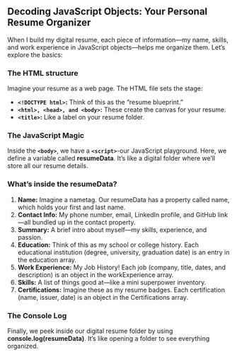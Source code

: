<h2>Decoding JavaScript Objects: Your Personal Resume Organizer</h2>

When I build my digital resume, each piece of information—my name, skills, and work experience in JavaScript objects—helps me organize them. Let’s explore the basics:

<h3>The HTML structure</h3>

Imagine your resume as a web page. The HTML file sets the stage:

- <b>`<!DOCTYPE html>`:</b> Think of this as the “resume blueprint.”
- <b>`<html>, <head>, and <body>`:</b> These create the canvas for your resume.
- <b>`<title>`:</b> Like a label on your resume folder.

<h3>The JavaScript Magic</h3>

Inside the <b>`<body>`</b>, we have a <b>`<script>`</b>-our JavaScript playground. Here, we define a variable called <b>resumeData</b>. It’s like a digital folder where we’ll store all our resume details.

<h3>What’s inside the <b>resumeData</b>?</h3>

1. <b>Name:</b> Imagine a nametag. Our resumeData has a property called name, which holds your first and last name.
2. <b>Contact Info:</b> My phone number, email, LinkedIn profile, and GitHub link—all bundled up in the contact property.
3. <b>Summary:</b> A brief intro about myself—my skills, experience, and passion.
4. <b>Education:</b> Think of this as my school or college history. Each educational institution (degree, university, graduation date) is an entry in the education array.
5. <b>Work Experience:</b> My Job History! Each job (company, title, dates, and description) is an object in the workExperience array.
6. <b>Skills:</b> A list of things good at—like a mini superpower inventory.
7. <b>Certifications:</b> Imagine these as my resume badges. Each certification (name, issuer, date) is an object in the Certifications array.

<h3>The Console Log</h3>

Finally, we peek inside our digital resume folder by using <b>console.log(resumeData)</b>. It’s like opening a folder to see everything organized.